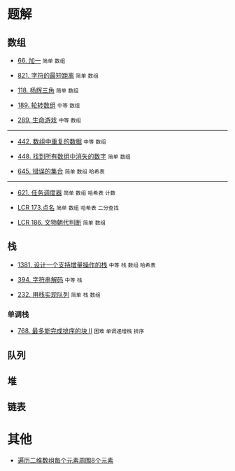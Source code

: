 # 题解
## 数组
* [66. 加一](https://github.com/sinkhaha/algorithm/blob/main/1_plus_one_66.md) `简单` `数组`

* [821. 字符的最短距离](https://github.com/sinkhaha/algorithm/blob/main/2_shortestToChar_821.md) `简单` `数组`

* [118. 杨辉三角](https://github.com/sinkhaha/algorithm/blob/main/3_generate_118.md) `简单` `数组`

* [189. 轮转数组](https://github.com/sinkhaha/algorithm/blob/main/4_rotate_189.md) `中等` `数组`

* [289. 生命游戏](https://github.com/sinkhaha/algorithm/blob/main/5_gameOfLife_289.md) `中等` `数组`

--- 

* [442. 数组中重复的数据](https://github.com/sinkhaha/algorithm/blob/main/6_findDuplicates_422.md) `中等` `数组`

* [448. 找到所有数组中消失的数字](https://github.com/sinkhaha/algorithm/blob/main/7_findDisappearedNumbers_448.md) `简单` `数组`

* [645. 错误的集合](https://github.com/sinkhaha/algorithm/blob/main/9_findErrorNums_645.md) `简单` `数组` `哈希表`

--- 

* [621. 任务调度器](https://github.com/sinkhaha/algorithm/blob/main/8_leastInterval_621.md) `简单` `数组` `哈希表` `计数` 

* [LCR 173.点名](https://github.com/sinkhaha/algorithm/blob/main/10_takeAttendance_LCR173.md) `简单` `数组` `哈希表` `二分查找`

* [LCR 186. 文物朝代判断](https://github.com/sinkhaha/algorithm/blob/main/11_checkDynasty_LCR186.md) `简单` `数组`

## 栈
* [1381. 设计一个支持增量操作的栈](https://github.com/sinkhaha/algorithm/blob/main/12_CustomStack_1381.md) `中等` `栈` `数组` `哈希表` 

* [394. 字符串解码](https://github.com/sinkhaha/algorithm/blob/main/13_decodeString_394.md) `中等` `栈`

* [232. 用栈实现队列](https://github.com/sinkhaha/algorithm/blob/main/14_MyQueue_232.md) `简单` `栈` `数组`

### 单调栈
* [768. 最多能完成排序的块 II](https://github.com/sinkhaha/algorithm/blob/main/15_maxChunksToSorted_768.md) `困难` `单调递增栈` `排序`

## 队列


## 堆


## 链表
  
# 其他
* [遍历二维数组每个元素周围8个元素](https://github.com/sinkhaha/algorithm/blob/main/%E5%85%B6%E4%BB%96/%E9%81%8D%E5%8E%86%E4%BA%8C%E7%BB%B4%E6%95%B0%E7%BB%84%E6%AF%8F%E4%B8%AA%E5%85%83%E7%B4%A0%E5%91%A8%E5%9B%B48%E4%B8%AA%E5%85%83%E7%B4%A0.md)

